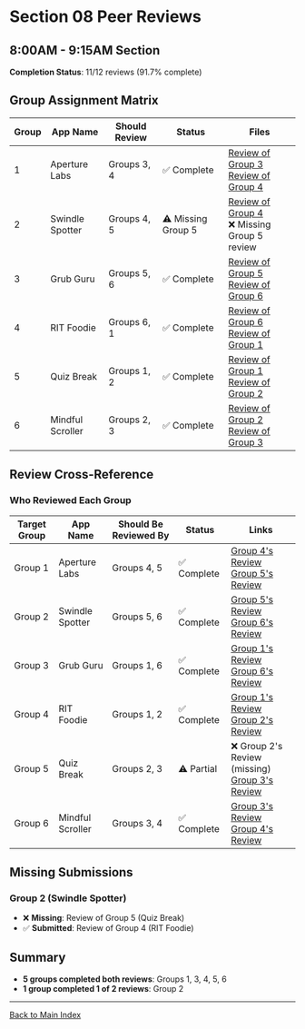 # Section 08 Peer Reviews
## 8:00AM - 9:15AM Section

**Completion Status**: 11/12 reviews (91.7% complete)

## Group Assignment Matrix

| Group | App Name | Should Review | Status | Files |
|-------|----------|---------------|---------|-------|
| 1 | Aperture Labs | Groups 3, 4 | ✅ Complete | [Review of Group 3](group-1/group-1-reviews-group-3.pdf)<br>[Review of Group 4](group-1/group-1-reviews-group-4.pdf) |
| 2 | Swindle Spotter | Groups 4, 5 | ⚠️ Missing Group 5 | [Review of Group 4](group-2/group-2-reviews-group-4.pdf)<br>❌ Missing Group 5 review |
| 3 | Grub Guru | Groups 5, 6 | ✅ Complete | [Review of Group 5](group-3/group-3-reviews-group-5.pdf)<br>[Review of Group 6](group-3/group-3-reviews-group-6.pdf) |
| 4 | RIT Foodie | Groups 6, 1 | ✅ Complete | [Review of Group 6](group-4/group-4-reviews-group-6.pdf)<br>[Review of Group 1](group-4/group-4-reviews-group-1.pdf) |
| 5 | Quiz Break | Groups 1, 2 | ✅ Complete | [Review of Group 1](group-5/group-5-reviews-group-1.pdf)<br>[Review of Group 2](group-5/group-5-reviews-group-2.pdf) |
| 6 | Mindful Scroller | Groups 2, 3 | ✅ Complete | [Review of Group 2](group-6/group-6-reviews-group-2.pdf)<br>[Review of Group 3](group-6/group-6-reviews-group-3.pdf) |

## Review Cross-Reference

### Who Reviewed Each Group

| Target Group | App Name | Should Be Reviewed By | Status | Links |
|--------------|----------|----------------------|---------|-------|
| Group 1 | Aperture Labs | Groups 4, 5 | ✅ Complete | [Group 4's Review](group-4/group-4-reviews-group-1.pdf)<br>[Group 5's Review](group-5/group-5-reviews-group-1.pdf) |
| Group 2 | Swindle Spotter | Groups 5, 6 | ✅ Complete | [Group 5's Review](group-5/group-5-reviews-group-2.pdf)<br>[Group 6's Review](group-6/group-6-reviews-group-2.pdf) |
| Group 3 | Grub Guru | Groups 1, 6 | ✅ Complete | [Group 1's Review](group-1/group-1-reviews-group-3.pdf)<br>[Group 6's Review](group-6/group-6-reviews-group-3.pdf) |
| Group 4 | RIT Foodie | Groups 1, 2 | ✅ Complete | [Group 1's Review](group-1/group-1-reviews-group-4.pdf)<br>[Group 2's Review](group-2/group-2-reviews-group-4.pdf) |
| Group 5 | Quiz Break | Groups 2, 3 | ⚠️ Partial | ❌ Group 2's Review (missing)<br>[Group 3's Review](group-3/group-3-reviews-group-5.pdf) |
| Group 6 | Mindful Scroller | Groups 3, 4 | ✅ Complete | [Group 3's Review](group-3/group-3-reviews-group-6.pdf)<br>[Group 4's Review](group-4/group-4-reviews-group-6.pdf) |

## Missing Submissions

### Group 2 (Swindle Spotter)
- ❌ **Missing**: Review of Group 5 (Quiz Break)
- ✅ **Submitted**: Review of Group 4 (RIT Foodie)

## Summary
- **5 groups completed both reviews**: Groups 1, 3, 4, 5, 6
- **1 group completed 1 of 2 reviews**: Group 2

---
[Back to Main Index](../README.md)